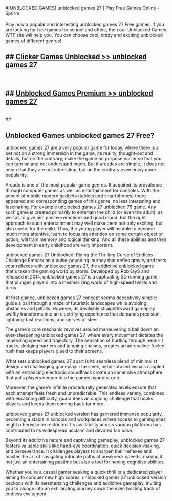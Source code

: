 #[UNBLOCKED GAMES] unblocked games 27 | Play Free Games Online - 6p0rm <br>
<br>
Play now a popular and interesting unblocked games 27 Free games. If you are looking for free games for school and office, then our Unblocked Games WTF site will help you. You can choose cool, crazy and exciting unblocked games of different genres!


## ##  [Clicker Games Unblocked >> unblocked games 27](http://freeplayer.one?title=unblocked_games_27&ref=22)
  <br>

##  ## [Unblocked Games Premium >> unblocked games 27](http://freeplayer.one?title=unblocked_games_27&ref=22)
  <br>
  ##



## Unblocked Games unblocked games 27 Free?

unblocked games 27 are a very popular game for today, where there is a bet not on a strong immersion in the game, its reality, thought-out and details, but on the contrary, make the game on purpose easier so that you can turn on and not understand much. But if arcades are simple, it does not mean that they are not interesting, but on the contrary even enjoy more popularity.

Arcade is one of the most popular game genres. It acquired its prevalence through computer games as well as entertainment for consoles. With the advent of mobile modern gadgets (tablets and smartphones) there appeared and corresponding games of this genre, no less interesting and fascinating. For example unblocked games 27 unblocked 76 game. Any such game is created primarily to entertain the child (or even the adult), as well as to give him positive emotions and good mood. But the right approach to such entertainment may well make them not only exciting, but also useful for the child. Thus, the young player will be able to become much more attentive, learn to focus his attention on some certain object or action, will train memory and logical thinking. And all these abilities and their development in early childhood are very important.

unblocked games 27 Unblocked: Riding the Thrilling Curve of Endless Challenge
Embark on a pulse-pounding journey that defies gravity and tests your reflexes with unblocked games 27, the addictive unblocked game that's taken the gaming world by storm. Developed by RobKayS and released in 2014, unblocked games 27 is a captivating 3D running game that plunges players into a mesmerizing world of high-speed twists and turns.

At first glance, unblocked games 27 concept seems deceptively simple: guide a ball through a maze of futuristic landscapes while avoiding obstacles and pitfalls. However, its devilishly straightforward gameplay swiftly transforms into an electrifying experience that demands precision, lightning-fast reactions, and nerves of steel.

The game's core mechanic revolves around maneuvering a ball down an ever-steepening unblocked games 27, where every movement dictates the impending speed and trajectory. The sensation of hurtling through neon-lit tracks, dodging barriers and jumping chasms, creates an adrenaline-fueled rush that keeps players glued to their screens.

What sets unblocked games 27 apart is its seamless blend of minimalist design and challenging gameplay. The sleek, neon-infused visuals coupled with an entrancing electronic soundtrack create an immersive atmosphere that pulls players deeper into the games hypnotic grip.

Moreover, the game's infinite procedurally generated levels ensure that each attempt feels fresh and unpredictable. This endless variety, combined with escalating difficulty, guarantees an ongoing challenge that hooks players and keeps them coming back for more.

unblocked games 27 unblocked version has garnered immense popularity, becoming a staple in schools and workplaces where access to gaming sites might otherwise be restricted. Its availability across various platforms has contributed to its widespread acclaim and devoted fan base.

Beyond its addictive nature and captivating gameplay, unblocked games 27 fosters valuable skills like hand-eye coordination, quick decision-making, and perseverance. It challenges players to sharpen their reflexes and master the art of navigating intricate paths at breakneck speeds, making it not just an entertaining pastime but also a tool for honing cognitive abilities.

Whether you're a casual gamer seeking a quick thrill or a dedicated player aiming to conquer new high scores, unblocked games 27 unblocked version beckons with its mesmerizing challenges and addictive gameplay, inviting you to plunge into an exhilarating journey down the ever-twisting track of endless excitement.
